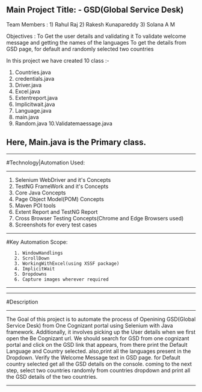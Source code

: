 Main Project Title: - GSD(Global Service Desk)
----------------------------------------------

Team Members :
        1) Rahul Raj
        2) Rakesh Kunapareddy
        3) Solana A M 
        
Objectives :
		To Get the user details and validating it
		To validate welcome message and getting the names of the languages
		To get the details from GSD page, for default and randomly selected two countries

In this project we have created 10 class :- 

1. Countries.java
2. credentials.java
3. Driver.java
4. Excel.java
5. Extentreport.java
6. Implicitwait.java
7. Language.java
8. main.java
9. Random.java
10.Validatemaessage.java 

Here, Main.java is the Primary class.
-----------------------------------------------------------------------------------------------------------------------
_______________________________________________
#Technology|Automation Used: 
________________________________________

1. Selenium WebDriver and it's Concepts
2. TestNG FrameWork and it's Concepts
3. Core Java Concepts
4. Page Object Model(POM) Concepts
5. Maven POI tools 
6. Extent Report and TestNG Report
7. Cross Browser Testing Concepts(Chrome and Edge Browsers used)
8. Screenshots for every test cases

----------------------------------------------------------------------------------------------------------------------------------
#Key Automation Scope:

       1. WindowHandlings
       2. ScrollDown
       3. WorkingWithExcel(using XSSF package)
       4. ImplicitWait
       5. Dropdowns
       6. Capture images wherever required       
       
----------------------------------------------------------------------------------------------------------------------------------
______________________________
#Description 
__________________________

The Goal of this project is to automate the process of Openining GSD(Global Service Desk) from One Cognizant portal using 
Selenium with Java framework. Additionally, it involves picking up the User details when we first open the Be Cognizant url.
We should search for GSD from one cognizant portal and click on the GSD link that appears, from there print the Default 
Language and Country selected. also,print all the languages present in the Dropdown. Verify the Welcome Message text
in GSD page. for Default country selected get all the GSD details on the console. coming to the next step,
select two countries randomly from countries dropdown and print all the GSD details of the two countries. 

----------------------------------------------------------------------------------------------------------------------------------

